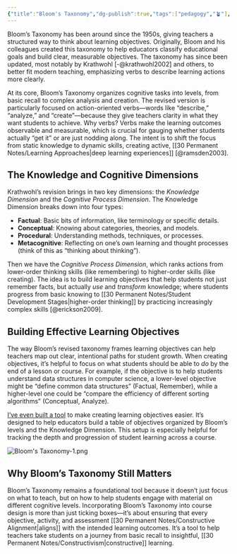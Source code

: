 ```yaml
---
{"title":"Bloom's Taxonomy","dg-publish":true,"tags":["pedagogy","🪴"],"created":"2024-11-08","modified":"2024-11-08","permalink":"/30-permanent-notes/bloom-s-taxonomy/","dgPassFrontmatter":true,"updated":"2024-11-08"}
---
```



Bloom’s Taxonomy has been around since the 1950s, giving teachers a structured way to think about learning objectives. Originally, Bloom and his colleagues created this taxonomy to help educators classify educational goals and build clear, measurable objectives. The taxonomy has since been updated, most notably by Krathwohl [-@krathwohl2002] and others, to better fit modern teaching, emphasizing verbs to describe learning actions more clearly.

At its core, Bloom’s Taxonomy organizes cognitive tasks into levels, from basic recall to complex analysis and creation. The revised version is particularly focused on action-oriented verbs—words like “describe,” “analyze,” and “create”—because they give teachers clarity in what they want students to achieve. Why verbs? Verbs make the learning outcomes observable and measurable, which is crucial for gauging whether students actually “get it” or are just nodding along. The intent is to shift the focus from static knowledge to dynamic skills, creating active, [[30 Permanent Notes/Learning Approaches\|deep learning experiences]] [@ramsden2003].

## The Knowledge and Cognitive Dimensions

Krathwohl’s revision brings in two key dimensions: the _Knowledge Dimension_ and the _Cognitive Process Dimension_. The Knowledge Dimension breaks down into four types:

- **Factual**: Basic bits of information, like terminology or specific details.
- **Conceptual**: Knowing about categories, theories, and models.
- **Procedural**: Understanding methods, techniques, or processes.
- **Metacognitive**: Reflecting on one’s own learning and thought processes (think of this as “thinking about thinking”).

Then we have the _Cognitive Process Dimension_, which ranks actions from lower-order thinking skills (like remembering) to higher-order skills (like creating). The idea is to build learning objectives that help students not just remember facts, but actually _use_ and _transform_ knowledge; where students progress from basic knowing to [[30 Permanent Notes/Student Development Stages\|higher-order thinking]] by practicing increasingly complex skills [@erickson2009].

## Building Effective Learning Objectives

The way Bloom’s revised taxonomy frames learning objectives can help teachers map out clear, intentional paths for student growth. When creating objectives, it’s helpful to focus on what students should be able to _do_ by the end of a lesson or course. For example, if the objective is to help students understand data structures in computer science, a lower-level objective might be “define common data structures” (Factual, Remember), while a higher-level one could be “compare the efficiency of different sorting algorithms” (Conceptual, Analyze).

[I’ve even built a tool](https://course.tools) to make creating learning objectives easier. It’s designed to help educators build a table of objectives organized by Bloom’s levels and the Knowledge Dimension. This setup is especially helpful for tracking the depth and progression of student learning across a course.

![Bloom's Taxonomy-1.png](/img/user/00%20System/Assets/Bloom's%20Taxonomy-1.png)

## Why Bloom’s Taxonomy Still Matters

Bloom’s Taxonomy remains a foundational tool because it doesn’t just focus on what to teach, but on how to help students engage with material on different cognitive levels. Incorporating Bloom’s Taxonomy into course design is more than just ticking boxes—it’s about ensuring that every objective, activity, and assessment [[30 Permanent Notes/Constructive Alignment\|aligns]] with the intended learning outcomes. It’s a tool to help teachers take students on a journey from basic recall to insightful, [[30 Permanent Notes/Constructivism\|constructive]] learning.
